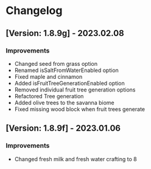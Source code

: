 # Changelog

## [Version: 1.8.9g] - 2023.02.08
### Improvements
- Changed seed from grass option
- Renamed isSaltFromWaterEnabled option
- Fixed maple and cinnamon
- Added isFruitTreeGenerationEnabled option
- Removed individual fruit tree generation options
- Refactored Tree generation
- Added olive trees to the savanna biome
- Fixed missing wood block when fruit trees generate


## [Version: 1.8.9f] - 2023.01.06
### Improvements
- Changed fresh milk and fresh water crafting to 8
